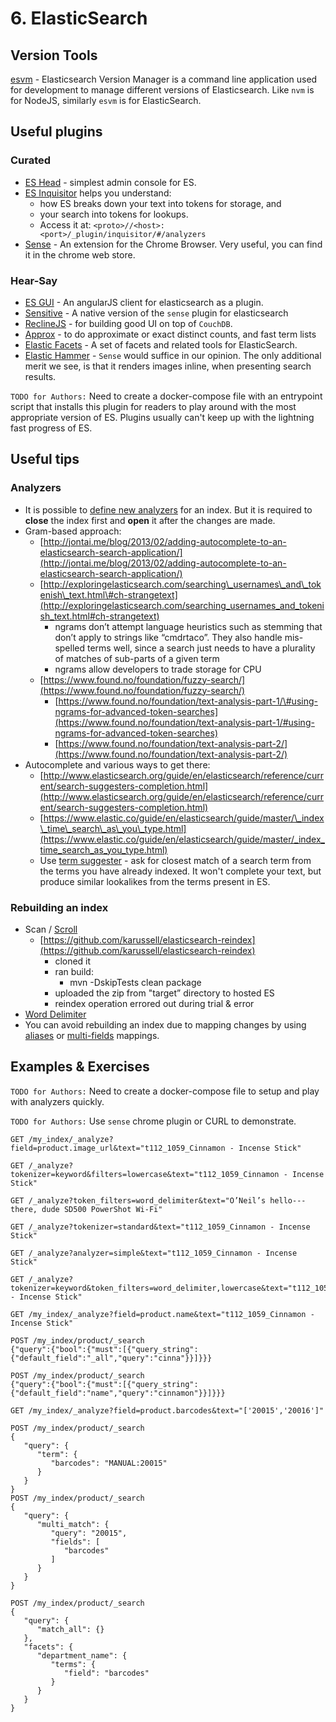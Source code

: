 # 6. ElasticSearch

## Version Tools

[esvm](https://www.npmjs.com/package/esvm) - Elasticsearch Version Manager is a command line application used for development to manage different versions of Elasticsearch. Like `nvm` is for NodeJS, similarly `esvm` is for ElasticSearch.

## Useful plugins

### Curated

* [ES Head](https://github.com/mobz/elasticsearch-head) - simplest admin console for ES.
* [ES Inquisitor](https://github.com/polyfractal/elasticsearch-inquisitor) helps you understand:
  * how ES breaks down your text into tokens for storage, and
  * your search into tokens for lookups.
  * Access it at: `<proto>//<host>:<port>/_plugin/inquisitor/#/analyzers`
* [Sense](https://www.elastic.co/blog/found-sense-a-cool-json-aware-interface-to-elasticsearch) - An extension for the Chrome Browser. Very useful, you can find it in the chrome web store.

### Hear-Say

* [ES GUI](https://github.com/jettro/elasticsearch-gui) - An angularJS client for elasticsearch as a plugin.
* [Sensitive](https://github.com/gillyb/sensitive) - A native version of the `sense` plugin for elasticsearch
* [ReclineJS](http://reclinejs.com/) - for building good UI on top of `CouchDB`.
* [Approx](https://github.com/ptdavteam/elasticsearch-approx-plugin/) - to do approximate or exact distinct counts, and fast term lists
* [Elastic Facets](https://github.com/bleskes/elasticfacets) - A set of facets and related tools for ElasticSearch.
* [Elastic Hammer](https://github.com/andrewvc/elastic-hammer) - `Sense` would suffice in our opinion. The only additional merit we see, is that it renders images inline, when presenting search results.

`TODO for Authors:` Need to create a docker-compose file with an entrypoint script that installs this plugin for readers to play around with the most appropriate version of ES. Plugins usually can't keep up with the lightning fast progress of ES.

## Useful tips

### Analyzers

* It is possible to [define new analyzers](http://www.elasticsearch.org/guide/en/elasticsearch/reference/current/indices-update-settings.html#update-settings-analysis) for an index. But it is required to **close** the index first and **open** it after the changes are made.
* Gram-based approach:
  * [http://jontai.me/blog/2013/02/adding-autocomplete-to-an-elasticsearch-search-application/](http://jontai.me/blog/2013/02/adding-autocomplete-to-an-elasticsearch-search-application/)
  * [http://exploringelasticsearch.com/searching\_usernames\_and\_tokenish\_text.html\#ch-strangetext](http://exploringelasticsearch.com/searching_usernames_and_tokenish_text.html#ch-strangetext)
    * ngrams don’t attempt language heuristics such as stemming that don’t apply to strings like “cmdrtaco”. They also handle mis-spelled terms well, since a search just needs to have a plurality of matches of sub-parts of a given term
    * ngrams allow developers to trade storage for CPU
  * [https://www.found.no/foundation/fuzzy-search/](https://www.found.no/foundation/fuzzy-search/)
    * [https://www.found.no/foundation/text-analysis-part-1/\#using-ngrams-for-advanced-token-searches](https://www.found.no/foundation/text-analysis-part-1/#using-ngrams-for-advanced-token-searches)
    * [https://www.found.no/foundation/text-analysis-part-2/](https://www.found.no/foundation/text-analysis-part-2/)
* Autocomplete and various ways to get there:
  * [http://www.elasticsearch.org/guide/en/elasticsearch/reference/current/search-suggesters-completion.html](http://www.elasticsearch.org/guide/en/elasticsearch/reference/current/search-suggesters-completion.html)
  * [https://www.elastic.co/guide/en/elasticsearch/guide/master/\_index\_time\_search\_as\_you\_type.html](https://www.elastic.co/guide/en/elasticsearch/guide/master/_index_time_search_as_you_type.html)
  * Use [term suggester](https://www.elastic.co/guide/en/elasticsearch/reference/current/search-suggesters-term.html) - ask for closest match of a search term from the terms you have already indexed. It won't complete your text, but produce similar lookalikes from the terms present in ES.

### Rebuilding an index

* Scan / [Scroll](http://www.elasticsearch.org/guide/en/elasticsearch/client/javascript-api/current/api-reference.html#api-scroll)
  * [https://github.com/karussell/elasticsearch-reindex](https://github.com/karussell/elasticsearch-reindex)
    * cloned it
    * ran build:
      * mvn -DskipTests clean package
    * uploaded the zip from "target” directory to hosted ES
    * reindex operation errored out during trial & error
* [Word Delimiter](https://www.elastic.co/guide/en/elasticsearch/reference/current/analysis-word-delimiter-tokenfilter.html)
* You can avoid rebuilding an index due to mapping changes by using [aliases](https://www.elastic.co/blog/changing-mapping-with-zero-downtime) or [multi-fields](https://www.elastic.co/blog/changing-mapping-with-zero-downtime#_upgrade_to_a_multi_field) mappings.

## Examples & Exercises

`TODO for Authors:` Need to create a docker-compose file to setup and play with analyzers quickly.

`TODO for Authors:` Use `sense` chrome plugin or CURL to demonstrate.

```text
GET /my_index/_analyze?field=product.image_url&text="t112_1059_Cinnamon - Incense Stick"

GET /_analyze?tokenizer=keyword&filters=lowercase&text="t112_1059_Cinnamon - Incense Stick"

GET /_analyze?token_filters=word_delimiter&text="O’Neil’s hello---there, dude SD500 PowerShot Wi-Fi"

GET /_analyze?tokenizer=standard&text="t112_1059_Cinnamon - Incense Stick"

GET /_analyze?analyzer=simple&text="t112_1059_Cinnamon - Incense Stick"

GET /_analyze?tokenizer=keyword&token_filters=word_delimiter,lowercase&text="t112_1059_Cinnamon - Incense Stick"

GET /my_index/_analyze?field=product.name&text="t112_1059_Cinnamon - Incense Stick"

POST /my_index/product/_search
{"query":{"bool":{"must":[{"query_string":{"default_field":"_all","query":"cinna"}}]}}}

POST /my_index/product/_search
{"query":{"bool":{"must":[{"query_string":{"default_field":"name","query":"cinnamon"}}]}}}

GET /my_index/_analyze?field=product.barcodes&text="['20015','20016']"

POST /my_index/product/_search
{
   "query": {
      "term": {
         "barcodes": "MANUAL:20015"
      }
   }
}
POST /my_index/product/_search
{
   "query": {
      "multi_match": {
         "query": "20015",
         "fields": [
            "barcodes"
         ]
      }
   }
}

POST /my_index/product/_search
{
   "query": {
      "match_all": {}
   },
   "facets": {
      "department_name": {
         "terms": {
            "field": "barcodes"
         }
      }
   }
}
```

